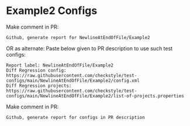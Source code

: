 # Example2 Configs
Make comment in PR:
```
Github, generate report for NewlineAtEndOfFile/Example2
```
OR as alternate:
Paste below given to PR description to use such test configs:
```
Report label: NewlineAtEndOfFile/Example2
Diff Regression config: https://raw.githubusercontent.com/checkstyle/test-configs/main/NewlineAtEndOfFile/Example2/config.xml
Diff Regression projects: https://raw.githubusercontent.com/checkstyle/test-configs/main/NewlineAtEndOfFile/Example2/list-of-projects.properties
```
Make comment in PR:
```
Github, generate report for configs in PR description
```
